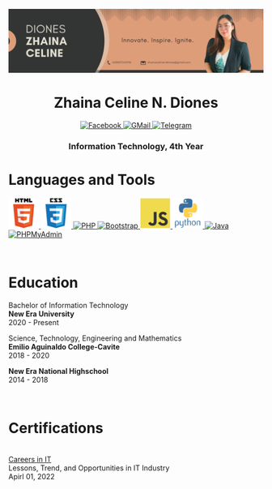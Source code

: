 ![MasterHead](https://github.com/zhainadiones/zhaina-celine-diones/blob/ac08e683dff4d0e0136fc8d7eab3a72f9ca449fd/Diones_GitHub-cover.png)

<h1 align="center">Zhaina Celine N. Diones</h1>

<p align="center">
    <a href="https://www.facebook.com/zhainazceline/">
        <img src="https://img.shields.io/badge/Facebook-%231877F2.svg?style=for-the-badge&logo=Facebook&logoColor=white" alt="Facebook">
    </a>
    <a href="mailto: zhainacelinendiones@gmail.com">
        <img src="https://img.shields.io/badge/Gmail-D14836?style=for-the-badge&logo=gmail&logoColor=white" alt="GMail">
    </a>
    <a href="https://t.me/celine_diones">
        <img src="https://img.shields.io/badge/Telegram-2CA5E0?style=for-the-badge&logo=telegram&logoColor=white" alt="Telegram">
    </a>
</p>

<h3 align="center">Information Technology, 4th Year</h3>

<h1 align="left">Languages and Tools</h1>
<p align="left">
  <a href="https://www.w3.org/html/" target="_blank" rel="noreferrer">
    <img src="https://raw.githubusercontent.com/devicons/devicon/master/icons/html5/html5-original-wordmark.svg" alt="HTML" height="60"/>
  </a>
  <a href="https://www.w3schools.com/css/" target="_blank" rel="noreferrer">
    <img src="https://raw.githubusercontent.com/devicons/devicon/master/icons/css3/css3-original-wordmark.svg" alt="CSS" height="60"/>
  </a>
    <a href="https://www.w3schools.com/css/" target="_blank" rel="noreferrer">
    <img src="https://cdn.icon-icons.com/icons2/2415/PNG/512/php_plain_logo_icon_146397.png" alt="PHP" height="60"/>
  </a>
  <a href="https://getbootstrap.com/" target="_blank" rel="noreferrer">
    <img src="https://getbootstrap.com/docs/5.3/assets/brand/bootstrap-logo-shadow.png" alt="Bootstrap" height="60"/>
  </a>
  <a href="https://developer.mozilla.org/en-US/docs/Web/JavaScript" target="_blank" rel="noreferrer">
    <img src="https://raw.githubusercontent.com/devicons/devicon/master/icons/javascript/javascript-original.svg" alt="JavaScript" height="60"/>
  </a>
  <a href="https://www.python.org/" target="_blank" rel="noreferrer">
    <img src="https://raw.githubusercontent.com/devicons/devicon/master/icons/python/python-original-wordmark.svg" alt="Python" height="60"/>
  </a>
  <a href="https://www.java.com/en/" target="_blank" rel="noreferrer">
    <img src="https://th.bing.com/th?id=OSK.9a1b1a0590e06697c27f2545ade09a19&w=46&h=46&c=11&rs=1&qlt=80&o=6&dpr=1.3&pid=SANGAM" alt="Java" height="60"/>
  </a>
  <a href="https://www.phpmyadmin.net/" target="_blank" rel="noreferrer">
    <img src="https://1000logos.net/wp-content/uploads/2020/08/MySQL-Logo.png" alt="PHPMyAdmin" height="60"/>
  </a>
</p>


<br>

<h1 align="left">Education</h1>
  <p align="left">
    Bachelor of Information Technology
    <br>
      <b>New Era University </b>
    <br>
    2020 - Present
  </p>
  <p align="left">
    Science, Technology, Engineering and Mathematics 
    <br>
      <b>Emilio Aguinaldo College-Cavite </b>
    <br>
    2018 - 2020
  </p>
  <p align="left">
      <b>New Era National Highschool</b>
    <br>
    2014 - 2018
  </p>

<br>

<h1 align="left">Certifications</h1>  
  <p align ="left">
    <a href="https://drive.google.com/file/d/1vZY_8QY4tCdp5NbvOF3DJPlZGYfr6xdq/view?usp=share_link">
      <br>
      Careers in IT
    </a>
    <br>
    Lessons, Trend, and Opportunities in IT Industry
    <br>
    Apirl 01, 2022
  </p>
